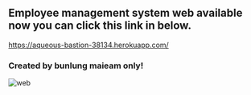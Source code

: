 <h2>Employee management system web available now you can click this link in below.</h2>
             
https://aqueous-bastion-38134.herokuapp.com/

 <h3>Created by bunlung maieam only!</h3>

![web](https://user-images.githubusercontent.com/89632301/192088929-22fc2985-fa75-4750-8b9b-562cc5a71c04.png)
